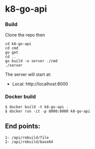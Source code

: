 # k8-go-api

### Build

Clone the repo then

```
cd k8-go-api
cd cmd
go get
cd ..
go build -o server ./cmd
./server
```

The server will start at:

- Local: http://localhost:8000

### Docker build

```shell
$ docker build -t k8-go-api .
$ docker run -it -p 8000:8000 k8-go-api
```

## End points:

```
1- /api/rebuild/file
2- /api/rebuild/base64
```
